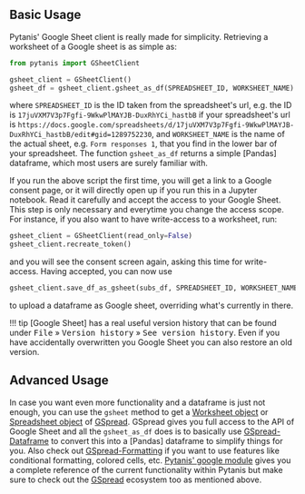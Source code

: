 
## Basic Usage

Pytanis' Google Sheet client is really made for simplicity. Retrieving a worksheet of a Google sheet is as simple as:
```python
from pytanis import GSheetClient

gsheet_client = GSheetClient()
gsheet_df = gsheet_client.gsheet_as_df(SPREADSHEET_ID, WORKSHEET_NAME)
```
where `SPREADSHEET_ID` is the ID taken from the spreadsheet's url, e.g. the ID is `17juVXM7V3p7Fgfi-9WkwPlMAYJB-DuxRhYCi_hastbB`
if your spreadsheet's url is `https://docs.google.com/spreadsheets/d/17juVXM7V3p7Fgfi-9WkwPlMAYJB-DuxRhYCi_hastbB/edit#gid=1289752230`,
and `WORKSHEET_NAME` is the name of the actual sheet, e.g. `Form responses 1`, that you find in the lower bar of your
spreadsheet. The function `gsheet_as_df` returns a simple [Pandas] dataframe, which most users are surely familiar with.

If you run the above script the first time, you will get a link to a Google consent page, or it will directly open up if you run
this in a Jupyter notebook. Read it carefully and accept the access to your Google Sheet. This step is only necessary and
everytime you change the access scope. For instance, if you also want to have write-access to a worksheet, run:
```python
gsheet_client = GSheetClient(read_only=False)
gsheet_client.recreate_token()
```
and you will see the consent screen again, asking this time for write-access. Having accepted, you can now use
```python
gsheet_client.save_df_as_gsheet(subs_df, SPREADSHEET_ID, WORKSHEET_NAME)
```
to upload a dataframe as Google sheet, overriding what's currently in there.

!!! tip
    [Google Sheet] has a real useful version history that can be found under <kbd>File</kbd> » <kbd>Version history</kbd> »
    <kbd>See version history</kbd>. Even if you have accidentally overwritten you Google Sheet you can also restore an old version.


## Advanced Usage

In case you want even more functionality and a dataframe is just not enough, you can use the `gsheet` method to get a
[Worksheet object] or [Spreadsheet object] of [GSpread]. GSpread gives you full access to the API of Google Sheet and
all the `gsheet_as_df` does is to basically use [GSpread-Dataframe] to convert this into a [Pandas] dataframe to simplify
things for you. Also check out [GSpread-Formatting] if you want to use features like conditional formatting, colored cells, etc.
[Pytanis' google module] gives you a complete reference of the current functionality within Pytanis but make sure to check
out the [GSpread] ecosystem too as mentioned above.

[GSpread]: https://docs.gspread.org/
[GSpread-Dataframe]: https://gspread-dataframe.readthedocs.io/
[GSpread-Formatting]: https://gspread-formatting.readthedocs.io/
[Worksheet object]: https://docs.gspread.org/en/latest/api/models/worksheet.html#worksheet
[Spreadsheet object]: https://docs.gspread.org/en/latest/api/models/spreadsheet.html#spreadsheet
[Pytanis' google module]: ../../reference/pytanis/google/#pytanis.google
